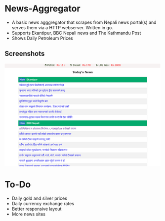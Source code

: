 # News-Aggregator

- A basic news agggregator that scrapes from Nepali news portal(s) and serves them via a HTTP webserver. Written in go.
- Supports Ekantipur, BBC Nepali news and The Kathmandu Post
- Shows Daily Petroleum Prices

## Screenshots

![A basic screenshot](./assets/news-aggregator-updated.png)

# To-Do
- Daily gold and silver prices
- Daily currency exchange rates
- Better responsive layout
- More news sites